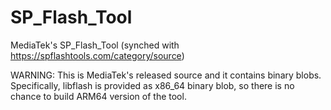 # SP_Flash_Tool
MediaTek's SP_Flash_Tool (synched with https://spflashtools.com/category/source)

WARNING: This is MediaTek's released source and it contains binary blobs.
Specifically, libflash is provided as x86_64 binary blob, so there is no chance
to build ARM64 version of the tool.

